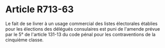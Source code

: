 # Article R713-63

Le fait de se livrer à un usage commercial des listes électorales établies pour les élections des délégués consulaires est puni de l'amende prévue par le 5° de l'article 131-13 du code pénal pour les contraventions de la cinquième classe.
